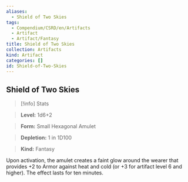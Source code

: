 ```yaml
---
aliases:
  - Shield of Two Skies
tags:
  - Compendium/CSRD/en/Artifacts
  - Artifact
  - Artifact/Fantasy
title: Shield of Two Skies
collection: Artifacts
kind: Artifact
categories: []
id: Shield-of-Two-Skies
---
```

## Shield of Two Skies    
>[!info] Stats    
> **Level:** 1d6+2    
> **Form:** Small Hexagonal Amulet    
> **Depletion:** 1 in 1D100    
> **Kind:** Fantasy  
    
Upon activation, the amulet creates a faint glow around the wearer that provides +2 to Armor against heat and cold (or +3 for artifact level 6 and higher). The effect lasts for ten minutes.
